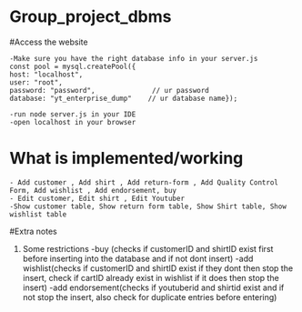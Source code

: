 # Group_project_dbms

#Access the website


    -Make sure you have the right database info in your server.js 
    const pool = mysql.createPool({
    host: "localhost",
    user: "root",
    password: "password",              // ur password
    database: "yt_enterprise_dump"    // ur database name});

    -run node server.js in your IDE
    -open localhost in your browser



# What is implemented/working 
    - Add customer , Add shirt , Add return-form , Add Quality Control Form, Add wishlist , Add endorsement, buy
    - Edit customer, Edit shirt , Edit Youtuber
    -Show customer table, Show return form table, Show Shirt table, Show wishlist table




#Extra notes

1. Some restrictions
    -buy (checks if customerID and shirtID exist first before inserting into the database and if not dont insert)
    -add wishlist(checks if customerID and shirtID exist if they dont then stop the insert, check if cartID already exist in wishlist if it does then stop the insert)
    -add endorsement(checks if youtuberid and shirtid exist and if not stop the insert, also check for duplicate entries before entering)

































